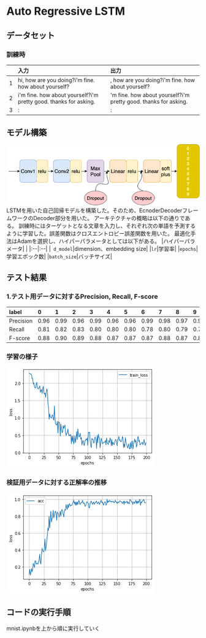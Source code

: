 # Auto Regressive LSTM 

## データセット 
### 訓練時
||入力|出力|
|:--|:--|:--|
|1|hi, how are you doing?<PAD>i'm fine. how about yourself?|, how are you doing?<PAD>i'm fine. how about yourself?<CLS>|
|2|i'm fine. how about yourself?<PAD>i'm pretty good. thanks for asking.<CLS>|'m fine. how about yourself?<PAD>i'm pretty good. thanks for asking.<CLS>|
|3|:|:|




## モデル構築
![model](https://github.com/Jumpei-Fujita/kadai1/blob/master/dentsu_cnn.png)<br>
LSTMを用いた自己回帰モデルを構築した。そのため、EcnoderDecoderフレームワークのDecoder部分を用いた。
アーキテクチャの概略は以下の通りである。
訓練時にはターゲットとなる文章を入力し、それぞれ次の単語を予測するように学習した。誤差関数はクロスエントロピー誤差関数を用いた。
最適化手法はAdamを選択し、ハイパーパラメータとしては以下がある。
|ハイパーパラメータ| |
|:--|:--|
|``` d_model```|dimension、embedding size|
|```lr```|学習率|
|```epochs```|学習エポック数|
|```batch_size```|バッチサイズ|


## テスト結果
### 1.テスト用データに対するPrecision, Recall, F-score
|label|0|1|2|3|4|5|6|7|8|9|
|:--|:--|:--|:--|:--|:--|:--|:--|:--|:--|:--|
|Precision|0.96|0.99|0.96|0.99|0.96|0.96|0.99|0.98|0.97|0.98|
|Recall|0.81|0.82|0.83|0.80|0.80|0.80|0.78|0.80|0.79|0.79|
|F-score|0.88|0.90|0.89|0.88|0.87|0.87|0.87|0.88|0.87|0.88|

### 学習の様子
![model](https://github.com/Jumpei-Fujita/kadai1/blob/master/graph_loss.png)
### 検証用データに対する正解率の推移
![model](https://github.com/Jumpei-Fujita/kadai1/blob/master/graph.png)

## コードの実行手順
mnist.ipynbを上から順に実行していく


